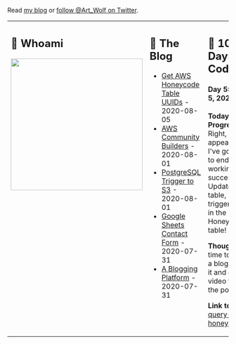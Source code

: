 Read [my blog](https://gizmo.codes/) or [follow @Art_Wolf on Twitter](https://twitter.com/Art_Wolf).

<table>
  <tr>
    <td valign="top" width="33%">
      <h2>👻 Whoami</h2>
      <img src="https://gizmo.codes/images/AWS-Community-Builders/Joined-Community-Builders.png" height="300">
    </td>
    <td valign="top" width="33%">
      <h2>🔭 The Blog</h2>
      <ul>
        <li><a href="https://gizmo.codes/get-aws-honeycode-table-uuids/">Get AWS Honeycode Table UUIDs</a> - 2020-08-05</li>
        <li><a href="https://gizmo.codes/aws-community-builders/">AWS Community Builders</a> - 2020-08-01</li>
        <li><a href="https://gizmo.codes/postgresql-trigger-to-s3/">PostgreSQL Trigger to S3</a> - 2020-08-01</li>
        <li><a href="https://gizmo.codes/google-sheets-contact-form/">Google Sheets Contact Form</a> - 2020-07-31</li>
        <li><a href="https://gizmo.codes/a-blogging-platform/">A Blogging Platform</a> - 2020-07-31</li>
      </ul>
    </td>
    <td valign="top" width="34%">
      <h2>💾 100 Days of Code</h2>
      <h4>Day 5: August 5, 2020</h4>
      <p><b>Today's Progress:</b> Right, it appears that I've got the end to end flow working successfully! Update a db table, see the trigger output in the Honeycode table!</p>
      <p><b>Thoughts:</b>Now, time to write up a blog post on it and go a video tutorial of the poc.</p>
      <p><b>Link to work:</b> <a href="https://github.com/johncolmdoyle/aws-rds-to-honeycode">query-honeycode</a></p>
  </tr>
</table>
